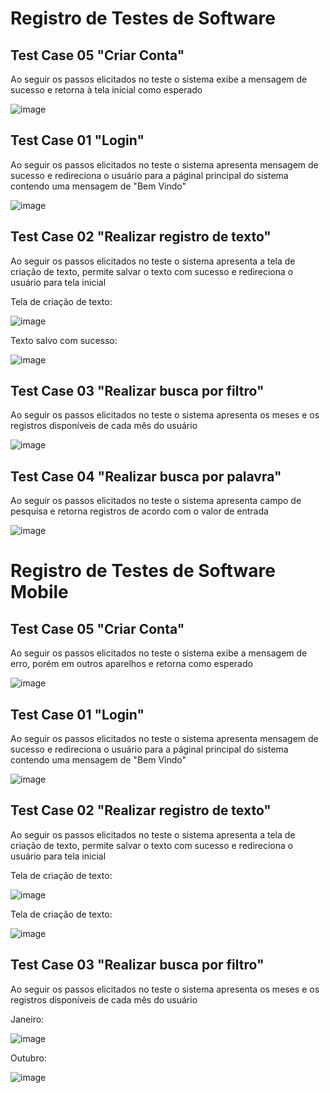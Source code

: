 # Registro de Testes de Software

## Test Case 05 "Criar Conta"

Ao seguir os passos elicitados no teste o sistema exibe a mensagem de sucesso e retorna à tela inicial como esperado

![image](https://github.com/ICEI-PUC-Minas-PMV-ADS/pmv-ads-2023-2-e4-proj-infra-t1-pmv-ads-2023-2-e4-projmoodtracker/assets/90872650/0b356080-8c7f-4390-9fec-c8f1b5927910)

## Test Case 01 "Login"
Ao seguir os passos elicitados no teste o sistema apresenta mensagem de sucesso e redireciona o usuário para a páginal principal do sistema contendo uma mensagem de "Bem Vindo"

![image](https://github.com/ICEI-PUC-Minas-PMV-ADS/pmv-ads-2023-2-e4-proj-infra-t1-pmv-ads-2023-2-e4-projmoodtracker/assets/90872650/913e6988-cde5-4d39-b91d-2c110867fb5d)

## Test Case 02 "Realizar registro de texto"
Ao seguir os passos elicitados no teste o sistema apresenta a tela de criação de texto, permite salvar o texto com sucesso e redireciona o usuário para tela inicial

Tela de criação de texto:

![image](https://github.com/ICEI-PUC-Minas-PMV-ADS/pmv-ads-2023-2-e4-proj-infra-t1-pmv-ads-2023-2-e4-projmoodtracker/assets/90872650/df134824-6a4d-4e03-890f-3018e52cc416)

Texto salvo com sucesso:

![image](https://github.com/ICEI-PUC-Minas-PMV-ADS/pmv-ads-2023-2-e4-proj-infra-t1-pmv-ads-2023-2-e4-projmoodtracker/assets/90872650/eb003264-bf1a-4de2-9ede-fabe9cccd95c)

## Test Case 03 "Realizar busca por filtro"
Ao seguir os passos elicitados no teste o sistema apresenta os meses e os registros disponíveis de cada mês do usuário

![image](https://github.com/ICEI-PUC-Minas-PMV-ADS/pmv-ads-2023-2-e4-proj-infra-t1-pmv-ads-2023-2-e4-projmoodtracker/assets/90872650/0f2c96fd-403a-4453-9722-9a47432ca5e6)

## Test Case 04 "Realizar busca por palavra"
Ao seguir os passos elicitados no teste o sistema apresenta campo de pesquisa e retorna registros de acordo com o valor de entrada

![image](https://github.com/ICEI-PUC-Minas-PMV-ADS/pmv-ads-2023-2-e4-proj-infra-t1-pmv-ads-2023-2-e4-projmoodtracker/assets/90872650/5b6f34c5-0a21-41bd-a411-b4b6eda5c16d)

# Registro de Testes de Software Mobile

## Test Case 05 "Criar Conta"

Ao seguir os passos elicitados no teste o sistema exibe a mensagem de erro, porém em outros aparelhos e retorna como esperado

![image](https://github.com/ICEI-PUC-Minas-PMV-ADS/pmv-ads-2023-2-e4-proj-infra-t1-pmv-ads-2023-2-e4-projmoodtracker/blob/2bb4c049bd9b693c59be831c023ebe3e2627e72f/docs/img/1%20-%20Criar%20cadastro%20erro.jpeg)

## Test Case 01 "Login"
Ao seguir os passos elicitados no teste o sistema apresenta mensagem de sucesso e redireciona o usuário para a páginal principal do sistema contendo uma mensagem de "Bem Vindo"

![image](https://github.com/ICEI-PUC-Minas-PMV-ADS/pmv-ads-2023-2-e4-proj-infra-t1-pmv-ads-2023-2-e4-projmoodtracker/blob/2bb4c049bd9b693c59be831c023ebe3e2627e72f/docs/img/1%20-%20Login%20efetuado.jpeg)


## Test Case 02 "Realizar registro de texto"
Ao seguir os passos elicitados no teste o sistema apresenta a tela de criação de texto, permite salvar o texto com sucesso e redireciona o usuário para tela inicial

Tela de criação de texto:

![image](https://github.com/ICEI-PUC-Minas-PMV-ADS/pmv-ads-2023-2-e4-proj-infra-t1-pmv-ads-2023-2-e4-projmoodtracker/blob/2bb4c049bd9b693c59be831c023ebe3e2627e72f/docs/img/1%20-%20Criando%20um%20post%20texto.jpeg)

Tela de criação de texto:

![image](https://github.com/ICEI-PUC-Minas-PMV-ADS/pmv-ads-2023-2-e4-proj-infra-t1-pmv-ads-2023-2-e4-projmoodtracker/blob/2bb4c049bd9b693c59be831c023ebe3e2627e72f/docs/img/1%20-%20Criando%20um%20post%20texto%20(2).jpeg)


## Test Case 03 "Realizar busca por filtro"
Ao seguir os passos elicitados no teste o sistema apresenta os meses e os registros disponíveis de cada mês do usuário

Janeiro:

![image](https://github.com/ICEI-PUC-Minas-PMV-ADS/pmv-ads-2023-2-e4-proj-infra-t1-pmv-ads-2023-2-e4-projmoodtracker/blob/2bb4c049bd9b693c59be831c023ebe3e2627e72f/docs/img/1%20-%20Filtro%20ok.jpeg)

Outubro:

![image](https://github.com/ICEI-PUC-Minas-PMV-ADS/pmv-ads-2023-2-e4-proj-infra-t1-pmv-ads-2023-2-e4-projmoodtracker/blob/2bb4c049bd9b693c59be831c023ebe3e2627e72f/docs/img/1%20-%20Filtro%20ok%20(2).jpeg)
